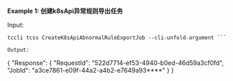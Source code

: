 **Example 1: 创建k8sApi异常规则导出任务**



Input: 

```
tccli tcss CreateK8sApiAbnormalRuleExportJob --cli-unfold-argument ```

Output: 
```
{
    "Response": {
        "RequestId": "522d7714-ef53-4940-b0ed-46d59a3cf0fd",
        "JobId": "a3ce7861-e09f-44a2-a4b2-e7649a93****"
    }
}
```

